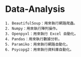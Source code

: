 # Data-Analysis
	1. BeautifulSoup：用來執行網路爬蟲。
	2. Numpy：用來執行陣列操作。
	3. Openpyxl：用來執行 Excel 自動化。
	4. Pandas：用來執行數據分析。
	5. Paramiko：用來執行網路自動化。
	6. Psycopg2：用來執行資料庫自動化。
